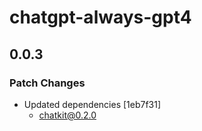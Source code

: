# chatgpt-always-gpt4

## 0.0.3

### Patch Changes

- Updated dependencies [1eb7f31]
  - chatkit@0.2.0
